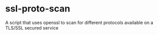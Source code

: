 # ssl-proto-scan
A script that uses openssl to scan for different protocols available on a TLS/SSL secured service
